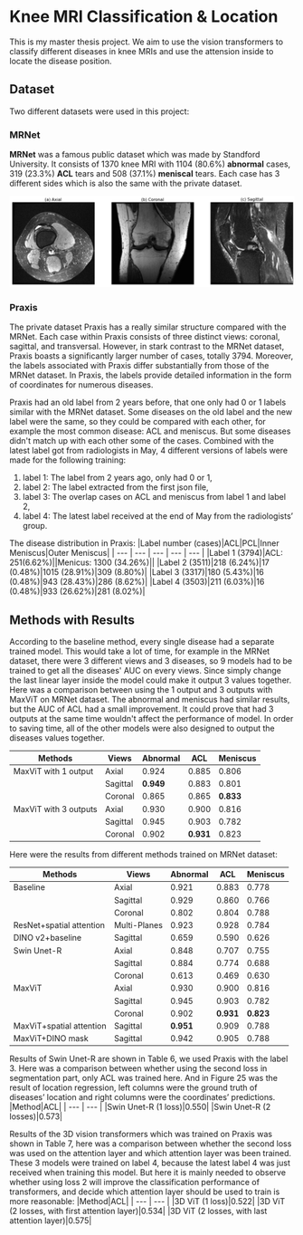 # Knee MRI Classification & Location
This is my master thesis project. We aim to use the vision transformers to classify different diseases in knee MRIs and use the attension inside to locate the disease position.

## Dataset
Two different datasets were used in this project:
### MRNet
**MRNet** was a famous public dataset which was made by Standford University. It consists of 1370 knee MRI with 1104 (80.6%) **abnormal** cases, 319 (23.3%) **ACL** tears and 508 (37.1%) **meniscal** tears. Each case has 3 different sides which is also the same with the private dataset.

<p align="center">
  <img src="./images/Different_sides_MRNet.png" alt="Different_sides_MRNet" width="auto" height="auto">
</p>

### Praxis
The private dataset Praxis has a really similar structure compared with the MRNet. Each case within Praxis consists of three distinct views: coronal, sagittal, and transversal. However, in stark contrast to the MRNet dataset, Praxis boasts a significantly larger number of cases, totally 3794. Moreover, the labels associated with Praxis differ substantially from those of the MRNet dataset. In Praxis, the labels provide detailed information in the form of coordinates for numerous diseases.

Praxis had an old label from 2 years before, that one only had 0 or 1 labels similar with the MRNet dataset. Some diseases on the old label and the new label were the same, so they could be compared with each other, for example the most common disease: ACL and meniscus. But some diseases didn't match up with each other some of the cases. Combined with the latest label got from radiologists in May, 4 different versions of labels were made for the following training:
1. label 1: The label from 2 years ago, only had 0 or 1,  
2. label 2: The label extracted from the first json file,
3. label 3: The overlap cases on ACL and meniscus from label 1 and label 2,
4. label 4: The latest label received at the end of May from the radiologists’ group.

The disease distribution in Praxis:
|Label number (cases)|ACL|PCL|Inner Meniscus|Outer Meniscus|
| --- | --- | --- | --- | --- |
|Label 1 (3794)|ACL: 251(6.62%)||Menicus: 1300 (34.26%)||
|Label 2 (3511)|218 (6.24%)|17 (0.48%)|1015 (28.91%)|309 (8.80%)|
|Label 3 (3317)|180 (5.43%)|16 (0.48%)|943 (28.43%)|286 (8.62%)|
|Label 4 (3503)|211 (6.03%)|16 (0.48%)|933 (26.62%)|281 (8.02%)|

## Methods with Results
According to the baseline method, every single disease had a separate trained model. This would take a lot of time, for example in the MRNet dataset, there were 3 different views and 3 diseases, so 9 models had to be trained to get all the diseases' AUC on every views. Since simply change the last linear layer inside the model could make it output 3 values together. Here was a comparison between using the 1 output and 3 outputs with MaxViT on MRNet dataset. The abnormal and meniscus had similar results, but the AUC of ACL had a small improvement. It could prove that had 3 outputs at the same time wouldn't affect the performance of model. In order to saving time, all of the other models were also designed to output the diseases values together.

|Methods|Views|Abnormal|ACL|Meniscus|
| --- | --- | --- | --- | --- |
|MaxViT with 1 output|Axial|0.924|0.885|0.806|
||Sagittal|**0.949**|0.883|0.801|
||Coronal|0.865|0.865|**0.833**|
|MaxViT with 3 outputs|Axial|0.930|0.900|0.816|
||Sagittal|0.945|0.903|0.782|
||Coronal|0.902|**0.931**|0.823|

Here were the results from different methods trained on MRNet dataset:

|Methods|Views|Abnormal|ACL|Meniscus|
| --- | --- | --- | --- | --- |
|Baseline|Axial|0.921|0.883|0.778|
||Sagittal|0.929|0.860|0.766|
||Coronal|0.802|0.804|0.788|
|ResNet+spatial attention|Multi-Planes|0.923|0.928|0.784|
|DINO v2+baseline|Sagittal|0.659|0.590|0.626|
|Swin Unet-R|Axial|0.848|0.707|0.755|
||Sagittal|0.884|0.774|0.688|
||Coronal|0.613|0.469|0.630|
|MaxViT|Axial|0.930|0.900|0.816|
||Sagittal|0.945|0.903|0.782|
||Coronal|0.902|**0.931**|**0.823**|
|MaxViT+spatial attention|Sagittal|**0.951**|0.909|0.788|
|MaxViT+DINO mask|Sagittal|0.942|0.905|0.788|

Results of Swin Unet-R are shown in Table 6, we used Praxis with the label 3. Here was a comparison between whether using the second loss in segmentation part, only ACL was trained here. And in Figure 25 was the result of location regression, left columns were the ground truth of diseases’ location and right columns were the coordinates’ predictions.
|Method|ACL|
| --- | --- |
|Swin Unet-R (1 loss)|0.550|
|Swin Unet-R (2 losses)|0.573|

Results of the 3D vision transformers which was trained on Praxis was shown in Table 7, here was a comparison between whether the second loss was used on the attention layer and which attention layer was been trained. These 3 models were trained on label 4, because the latest label 4 was just received when training this model. But here it is mainly needed to observe whether using loss 2 will improve the classification performance of transformers, and decide which attention layer should be used to train is more reasonable:
|Method|ACL|
| --- | --- |
|3D ViT (1 loss)|0.522|
|3D ViT (2 losses, with first attention layer)|0.534|
|3D ViT (2 losses, with last attention layer)|0.575|


